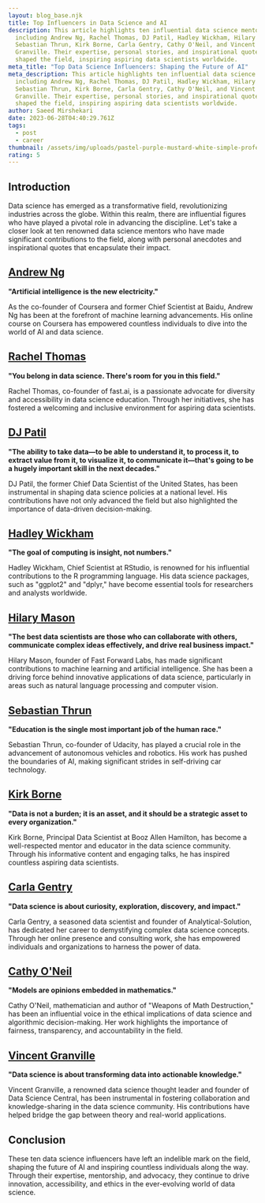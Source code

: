 ```yaml
---
layout: blog_base.njk
title: Top Influencers in Data Science and AI
description: This article highlights ten influential data science mentors,
  including Andrew Ng, Rachel Thomas, DJ Patil, Hadley Wickham, Hilary Mason,
  Sebastian Thrun, Kirk Borne, Carla Gentry, Cathy O'Neil, and Vincent
  Granville. Their expertise, personal stories, and inspirational quotes have
  shaped the field, inspiring aspiring data scientists worldwide.
meta_title: "Top Data Science Influencers: Shaping the Future of AI"
meta_description: This article highlights ten influential data science mentors,
  including Andrew Ng, Rachel Thomas, DJ Patil, Hadley Wickham, Hilary Mason,
  Sebastian Thrun, Kirk Borne, Carla Gentry, Cathy O'Neil, and Vincent
  Granville. Their expertise, personal stories, and inspirational quotes have
  shaped the field, inspiring aspiring data scientists worldwide.
author: Saeed Mirshekari
date: 2023-06-28T04:40:29.761Z
tags:
  - post
  - career
thumbnail: /assets/img/uploads/pastel-purple-mustard-white-simple-professional-employment-linkedin-profile-picture.png
rating: 5
---
```

<h2>Introduction</h2>

Data science has emerged as a transformative field, revolutionizing industries across the globe. Within this realm, there are influential figures who have played a pivotal role in advancing the discipline. Let's take a closer look at ten renowned data science mentors who have made significant contributions to the field, along with personal anecdotes and inspirational quotes that encapsulate their impact.

[<h2>Andrew Ng</h2>](https://www.andrewng.org/)

**"Artificial intelligence is the new electricity."**

As the co-founder of Coursera and former Chief Scientist at Baidu, Andrew Ng has been at the forefront of machine learning advancements. His online course on Coursera has empowered countless individuals to dive into the world of AI and data science.

[<h2>Rachel Thomas</h2>](https://www.fast.ai/about#rachel-thomas)

**"You belong in data science. There's room for you in this field."**

Rachel Thomas, co-founder of fast.ai, is a passionate advocate for diversity and accessibility in data science education. Through her initiatives, she has fostered a welcoming and inclusive environment for aspiring data scientists.

[<h2>DJ Patil</h2>](https://hai.stanford.edu/people/dj-patil)

**"The ability to take data—to be able to understand it, to process it, to extract value from it, to visualize it, to communicate it—that's going to be a hugely important skill in the next decades."**

DJ Patil, the former Chief Data Scientist of the United States, has been instrumental in shaping data science policies at a national level. His contributions have not only advanced the field but also highlighted the importance of data-driven decision-making.

[<h2>Hadley Wickham</h2>](http://hadley.nz/)

**"The goal of computing is insight, not numbers."**

Hadley Wickham, Chief Scientist at RStudio, is renowned for his influential contributions to the R programming language. His data science packages, such as "ggplot2" and "dplyr," have become essential tools for researchers and analysts worldwide.

[<h2>Hilary Mason</h2>](http://www.hilarymason.com/)

**"The best data scientists are those who can collaborate with others, communicate complex ideas effectively, and drive real business impact."**

Hilary Mason, founder of Fast Forward Labs, has made significant contributions to machine learning and artificial intelligence. She has been a driving force behind innovative applications of data science, particularly in areas such as natural language processing and computer vision.

[<h2>Sebastian Thrun</h2>](https://web.stanford.edu/~thrun/)

**"Education is the single most important job of the human race."**

Sebastian Thrun, co-founder of Udacity, has played a crucial role in the advancement of autonomous vehicles and robotics. His work has pushed the boundaries of AI, making significant strides in self-driving car technology.

[<h2>Kirk Borne](http://kirkborne.net/)</h2>

**"Data is not a burden; it is an asset, and it should be a strategic asset to every organization."**

Kirk Borne, Principal Data Scientist at Booz Allen Hamilton, has become a well-respected mentor and educator in the data science community. Through his informative content and engaging talks, he has inspired countless aspiring data scientists.

[<h2>Carla Gentry</h2>](https://amelia.ai/women-in-ai/carla-gentry/)</h2>

**"Data science is about curiosity, exploration, discovery, and impact."**

Carla Gentry, a seasoned data scientist and founder of Analytical-Solution, has dedicated her career to demystifying complex data science concepts. Through her online presence and consulting work, she has empowered individuals and organizations to harness the power of data.

[<h2>Cathy O'Neil</h2>](https://datascience.virginia.edu/people/cathy-oneil)</h2>

**"Models are opinions embedded in mathematics."**

Cathy O'Neil, mathematician and author of "Weapons of Math Destruction," has been an influential voice in the ethical implications of data science and algorithmic decision-making. Her work highlights the importance of fairness, transparency, and accountability in the field.

[<h2>Vincent Granville</h2>](https://www.datasciencecentral.com/profile/VincentGranville)</h2>

**"Data science is about transforming data into actionable knowledge."**

Vincent Granville, a renowned data science thought leader and founder of Data Science Central, has been instrumental in fostering collaboration and knowledge-sharing in the data science community. His contributions have helped bridge the gap between theory and real-world applications.

<h2>Conclusion</h2>

These ten data science influencers have left an indelible mark on the field, shaping the future of AI and inspiring countless individuals along the way. Through their expertise, mentorship, and advocacy, they continue to drive innovation, accessibility, and ethics in the ever-evolving world of data science.

<!--EndFragment-->